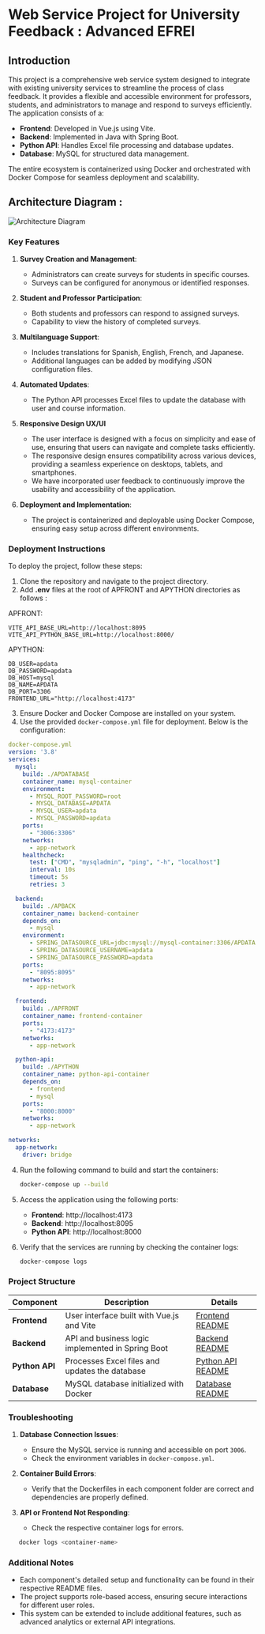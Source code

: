 # Web Service Project for University Feedback : Advanced EFREI

## Introduction
This project is a comprehensive web service system designed to integrate with existing university services to streamline the process of class feedback. It provides a flexible and accessible environment for professors, students, and administrators to manage and respond to surveys efficiently. The application consists of a:

- **Frontend**: Developed in Vue.js using Vite.
- **Backend**: Implemented in Java with Spring Boot.
- **Python API**: Handles Excel file processing and database updates.
- **Database**: MySQL for structured data management.

The entire ecosystem is containerized using Docker and orchestrated with Docker Compose for seamless deployment and scalability.

## Architecture Diagram :

![Architecture Diagram](Layer%20Diagram%20Advanced%20EFREI.drawio.png?raw=true "Architecture Diagram")

### Key Features
1. **Survey Creation and Management**:
   - Administrators can create surveys for students in specific courses.
   - Surveys can be configured for anonymous or identified responses.

2. **Student and Professor Participation**:
   - Both students and professors can respond to assigned surveys.
   - Capability to view the history of completed surveys.

3. **Multilanguage Support**:
   - Includes translations for Spanish, English, French, and Japanese.
   - Additional languages can be added by modifying JSON configuration files.

4. **Automated Updates**:
   - The Python API processes Excel files to update the database with user and course information.

5. **Responsive Design UX/UI**
    - The user interface is designed with a focus on simplicity and ease of use, ensuring that users can navigate and complete tasks efficiently.
    - The responsive design ensures compatibility across various devices, providing a seamless experience on desktops, tablets, and smartphones.
    - We have incorporated user feedback to continuously improve the usability and accessibility of the application.

6. **Deployment and Implementation**:
   - The project is containerized and deployable using Docker Compose, ensuring easy setup across different environments.

### Deployment Instructions
To deploy the project, follow these steps:

1. Clone the repository and navigate to the project directory.
2. Add **.env** files at the root of APFRONT and APYTHON directories as follows :

APFRONT:
```env
VITE_API_BASE_URL=http://localhost:8095
VITE_API_PYTHON_BASE_URL=http://localhost:8000/
```

APYTHON:
```env
DB_USER=apdata
DB_PASSWORD=apdata
DB_HOST=mysql
DB_NAME=APDATA
DB_PORT=3306
FRONTEND_URL="http://localhost:4173"
```

3. Ensure Docker and Docker Compose are installed on your system.
4. Use the provided `docker-compose.yml` file for deployment. Below is the configuration:

```yaml
docker-compose.yml
version: '3.8'
services:
  mysql:
    build: ./APDATABASE
    container_name: mysql-container
    environment:
      - MYSQL_ROOT_PASSWORD=root
      - MYSQL_DATABASE=APDATA
      - MYSQL_USER=apdata
      - MYSQL_PASSWORD=apdata
    ports:
      - "3006:3306"
    networks:
      - app-network
    healthcheck:
      test: ["CMD", "mysqladmin", "ping", "-h", "localhost"]
      interval: 10s
      timeout: 5s
      retries: 3

  backend: 
    build: ./APBACK
    container_name: backend-container
    depends_on:
      - mysql
    environment:
      - SPRING_DATASOURCE_URL=jdbc:mysql://mysql-container:3306/APDATA
      - SPRING_DATASOURCE_USERNAME=apdata
      - SPRING_DATASOURCE_PASSWORD=apdata
    ports:
      - "8095:8095"
    networks:
      - app-network

  frontend:
    build: ./APFRONT
    container_name: frontend-container
    ports:
      - "4173:4173"
    networks:
      - app-network

  python-api:
    build: ./APYTHON
    container_name: python-api-container
    depends_on:
      - frontend
      - mysql
    ports:
      - "8000:8000"
    networks:
      - app-network

networks:
  app-network:
    driver: bridge
```

4. Run the following command to build and start the containers:

   ```bash
   docker-compose up --build
   ```

5. Access the application using the following ports:
   - **Frontend**: http://localhost:4173
   - **Backend**: http://localhost:8095
   - **Python API**: http://localhost:8000

6. Verify that the services are running by checking the container logs:

   ```bash
   docker-compose logs
   ```

### Project Structure

| Component  | Description | Details |
|------------|-------------|---------|
| **Frontend**  | User interface built with Vue.js and Vite | [Frontend README](./APFRONT/README.md) |
| **Backend**   | API and business logic implemented in Spring Boot | [Backend README](./APBACK/README.md) |
| **Python API**| Processes Excel files and updates the database | [Python API README](./APYTHON/README.md) |
| **Database**  | MySQL database initialized with Docker | [Database README](./APDATABASE/README.md) |

### Troubleshooting
1. **Database Connection Issues**:
   - Ensure the MySQL service is running and accessible on port `3006`.
   - Check the environment variables in `docker-compose.yml`.

2. **Container Build Errors**:
   - Verify that the Dockerfiles in each component folder are correct and dependencies are properly defined.

3. **API or Frontend Not Responding**:
   - Check the respective container logs for errors.

```bash
   docker logs <container-name>
```

### Additional Notes
- Each component's detailed setup and functionality can be found in their respective README files.
- The project supports role-based access, ensuring secure interactions for different user roles.
- This system can be extended to include additional features, such as advanced analytics or external API integrations.

